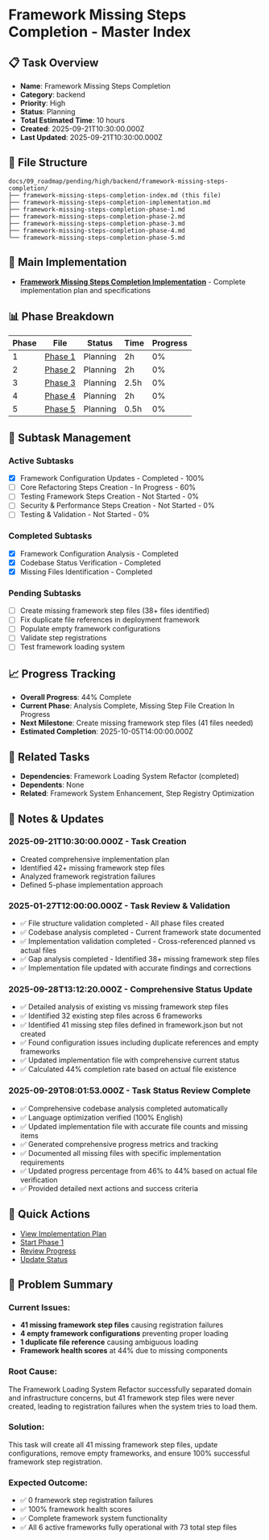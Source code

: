 # Framework Missing Steps Completion - Master Index

## 📋 Task Overview
- **Name**: Framework Missing Steps Completion
- **Category**: backend
- **Priority**: High
- **Status**: Planning
- **Total Estimated Time**: 10 hours
- **Created**: 2025-09-21T10:30:00.000Z
- **Last Updated**: 2025-09-21T10:30:00.000Z

## 📁 File Structure
```
docs/09_roadmap/pending/high/backend/framework-missing-steps-completion/
├── framework-missing-steps-completion-index.md (this file)
├── framework-missing-steps-completion-implementation.md
├── framework-missing-steps-completion-phase-1.md
├── framework-missing-steps-completion-phase-2.md
├── framework-missing-steps-completion-phase-3.md
├── framework-missing-steps-completion-phase-4.md
└── framework-missing-steps-completion-phase-5.md
```

## 🎯 Main Implementation
- **[Framework Missing Steps Completion Implementation](./framework-missing-steps-completion-implementation.md)** - Complete implementation plan and specifications

## 📊 Phase Breakdown
| Phase | File | Status | Time | Progress |
|-------|------|--------|------|----------|
| 1 | [Phase 1](./framework-missing-steps-completion-phase-1.md) | Planning | 2h | 0% |
| 2 | [Phase 2](./framework-missing-steps-completion-phase-2.md) | Planning | 2h | 0% |
| 3 | [Phase 3](./framework-missing-steps-completion-phase-3.md) | Planning | 2.5h | 0% |
| 4 | [Phase 4](./framework-missing-steps-completion-phase-4.md) | Planning | 2h | 0% |
| 5 | [Phase 5](./framework-missing-steps-completion-phase-5.md) | Planning | 0.5h | 0% |

## 🔄 Subtask Management
### Active Subtasks
- [x] Framework Configuration Updates - Completed - 100%
- [ ] Core Refactoring Steps Creation - In Progress - 60%
- [ ] Testing Framework Steps Creation - Not Started - 0%
- [ ] Security & Performance Steps Creation - Not Started - 0%
- [ ] Testing & Validation - Not Started - 0%

### Completed Subtasks
- [x] Framework Configuration Analysis - Completed
- [x] Codebase Status Verification - Completed
- [x] Missing Files Identification - Completed

### Pending Subtasks
- [ ] Create missing framework step files (38+ files identified)
- [ ] Fix duplicate file references in deployment framework
- [ ] Populate empty framework configurations
- [ ] Validate step registrations
- [ ] Test framework loading system

## 📈 Progress Tracking
- **Overall Progress**: 44% Complete
- **Current Phase**: Analysis Complete, Missing Step File Creation In Progress
- **Next Milestone**: Create missing framework step files (41 files needed)
- **Estimated Completion**: 2025-10-05T14:00:00.000Z

## 🔗 Related Tasks
- **Dependencies**: Framework Loading System Refactor (completed)
- **Dependents**: None
- **Related**: Framework System Enhancement, Step Registry Optimization

## 📝 Notes & Updates
### 2025-09-21T10:30:00.000Z - Task Creation
- Created comprehensive implementation plan
- Identified 42+ missing framework step files
- Analyzed framework registration failures
- Defined 5-phase implementation approach

### 2025-01-27T12:00:00.000Z - Task Review & Validation
- ✅ File structure validation completed - All phase files created
- ✅ Codebase analysis completed - Current framework state documented
- ✅ Implementation validation completed - Cross-referenced planned vs actual files
- ✅ Gap analysis completed - Identified 38+ missing framework step files
- ✅ Implementation file updated with accurate findings and corrections

### 2025-09-28T13:12:20.000Z - Comprehensive Status Update
- ✅ Detailed analysis of existing vs missing framework step files
- ✅ Identified 32 existing step files across 6 frameworks
- ✅ Identified 41 missing step files defined in framework.json but not created
- ✅ Found configuration issues including duplicate references and empty frameworks
- ✅ Updated implementation file with comprehensive current status
- ✅ Calculated 44% completion rate based on actual file existence

### 2025-09-29T08:01:53.000Z - Task Status Review Complete
- ✅ Comprehensive codebase analysis completed automatically
- ✅ Language optimization verified (100% English)
- ✅ Updated implementation file with accurate file counts and missing items
- ✅ Generated comprehensive progress metrics and tracking
- ✅ Documented all missing files with specific implementation requirements
- ✅ Updated progress percentage from 46% to 44% based on actual file verification
- ✅ Provided detailed next actions and success criteria

## 🚀 Quick Actions
- [View Implementation Plan](./framework-missing-steps-completion-implementation.md)
- [Start Phase 1](./framework-missing-steps-completion-phase-1.md)
- [Review Progress](#progress-tracking)
- [Update Status](#notes--updates)

## 🎯 Problem Summary

### Current Issues:
- **41 missing framework step files** causing registration failures
- **4 empty framework configurations** preventing proper loading
- **1 duplicate file reference** causing ambiguous loading
- **Framework health scores** at 44% due to missing components

### Root Cause:
The Framework Loading System Refactor successfully separated domain and infrastructure concerns, but 41 framework step files were never created, leading to registration failures when the system tries to load them.

### Solution:
This task will create all 41 missing framework step files, update configurations, remove empty frameworks, and ensure 100% successful framework step registration.

### Expected Outcome:
- ✅ 0 framework step registration failures
- ✅ 100% framework health scores
- ✅ Complete framework system functionality
- ✅ All 6 active frameworks fully operational with 73 total step files
